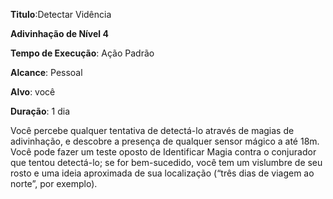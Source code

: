 **Titulo**:Detectar Vidência

**Adivinhação de Nível 4**

**Tempo de Execução**: Ação Padrão

**Alcance**: Pessoal

**Alvo**:  você

**Duração**: 1 dia

Você percebe qualquer tentativa de detectá-lo através de magias de adivinhação, e descobre a presença de qualquer sensor mágico a até 18m. Você pode fazer um teste oposto de Identificar Magia contra o conjurador que tentou detectá-lo; se for bem-sucedido, você tem um vislumbre de seu rosto e uma ideia aproximada de sua localização (“três dias de viagem ao norte”, por exemplo).
